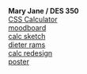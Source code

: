 
<html>
<head>
<meta charset="UTF-8">
<title>Mary Jane / DES 350</title>
</head>

<body>
		<strong>Mary Jane / DES 350</strong><br>
	<a href="calculator_css.html" target="_self">CSS Calculator</a><br>
	<a href="moodboard.jpg"
	  target="_self">moodboard</a><br>
	<a href="sketch-04.jpg"
	   target="_self">calc sketch</a><br>
	<a href="dieter_rams.html"
	   target="dieter_rams.html">dieter rams</a><br>
	<a href="massimo_calc_final.html"
	   target="massimo_calc_final.html">calc redesign</a><br>
	<a href="poster.jpg"
	   target="poster.jpg">poster</a><br>
	
	
	
	
	
</body>
</html>
